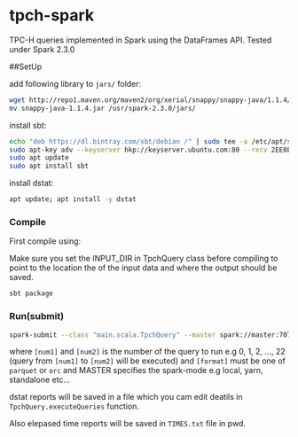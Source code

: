 # tpch-spark

TPC-H queries implemented in Spark using the DataFrames API.
Tested under Spark 2.3.0

##SetUp

add following library to `jars/` folder:

```bash
wget http://repo1.maven.org/maven2/org/xerial/snappy/snappy-java/1.1.4/snappy-java-1.1.4.jar
mv snappy-java-1.1.4.jar /usr/spark-2.3.0/jars/
```

install sbt:

```bash
echo "deb https://dl.bintray.com/sbt/debian /" | sudo tee -a /etc/apt/sources.list.d/sbt.list
sudo apt-key adv --keyserver hkp://keyserver.ubuntu.com:80 --recv 2EE0EA64E40A89B84B2DF73499E82A75642AC823
sudo apt update
sudo apt install sbt
```

install dstat:

```bash
apt update; apt install -y dstat
```

### Compile

First compile using:

Make sure you set the INPUT_DIR in TpchQuery class before compiling to point to the
location the of the input data and where the output should be saved.

```bash
sbt package
```

### Run(submit)

```bash
spark-submit --class "main.scala.TpchQuery" --master spark://master:7077 target/scala-2.11/spark-tpc-h-queries_2.11-1.0.jar [num1] [num2] [format]
```

where `[num1]` and `[num2]` is the number of the query to run e.g 0, 1, 2, ..., 22 (query from `[num1]` to `[num2]` will be executed)
and `[format]` must be one of `parquet` or `orc`
and MASTER specifies the spark-mode e.g local, yarn, standalone etc...

dstat reports will be saved in a file which you cam edit deatils in `TpchQuery.executeQueries` function.

Also elepased time reports will be saved in `TIMES.txt` file in pwd.
